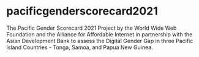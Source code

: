 # pacificgenderscorecard2021
The Pacific Gender Scorecard 2021 Project by the World Wide Web Foundation and the Alliance for Affordable Internet in partnership with the Asian Development Bank to assess the Digital Gender Gap in three Pacific Island Countries - Tonga, Samoa, and Papua New Guinea.
